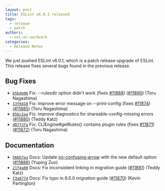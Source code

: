 ```yaml
---
layout: post
title: ESLint v6.0.1 released
tags:
  - release
  - patch
authors:
  - not-an-aardvark
categories:
  - Release Notes
---
```


We just pushed ESLint v6.0.1, which is a patch release upgrade of ESLint. This release fixes several bugs found in the previous release.












## Bug Fixes


* [`b5bde06`](https://github.com/eslint/eslint/commit/b5bde0669bd6a7a6b8e38cdf204d8d4b932cea63) Fix: --rulesdir option didn't work (fixes [#11888](https://github.com/eslint/eslint/issues/11888)) ([#11890](https://github.com/eslint/eslint/issues/11890)) (Toru Nagashima)
* [`13f0418`](https://github.com/eslint/eslint/commit/13f041897ee31982808a57b4d06450b57c9b27dc) Fix: improve error message on --print-config (fixes [#11874](https://github.com/eslint/eslint/issues/11874)) ([#11885](https://github.com/eslint/eslint/issues/11885)) (Toru Nagashima)
* [`056c2aa`](https://github.com/eslint/eslint/commit/056c2aaf39a5f8d06de24f06946dda95032a0361) Fix: improve diagnostics for shareable-config-missing errors ([#11880](https://github.com/eslint/eslint/issues/11880)) (Teddy Katz)
* [`d07f3fa`](https://github.com/eslint/eslint/commit/d07f3fae19b901c30cf4998f10722cb3182bd237) Fix: CLIEngine#getRules() contains plugin rules (fixes [#11871](https://github.com/eslint/eslint/issues/11871)) ([#11872](https://github.com/eslint/eslint/issues/11872)) (Toru Nagashima)




## Documentation


* [`566b7aa`](https://github.com/eslint/eslint/commit/566b7aa5d61fb31cd47fe4da7820b07cf9bde1ec) Docs: Update [no-confusing-arrow](/docs/rules/no-confusing-arrow) with the new default option ([#11886](https://github.com/eslint/eslint/issues/11886)) (Yuping Zuo)
* [`21f4a80`](https://github.com/eslint/eslint/commit/21f4a8057ccc941f72bb617ae3b5c135a774f6c0) Docs: Fix inconsistent linking in migration guide ([#11881](https://github.com/eslint/eslint/issues/11881)) (Teddy Katz)
* [`f3a0774`](https://github.com/eslint/eslint/commit/f3a0774a8879b08777a4aedc76677f13d5156242) Docs: Fix typo in 6.0.0 migration guide ([#11870](https://github.com/eslint/eslint/issues/11870)) (Kevin Partington)
